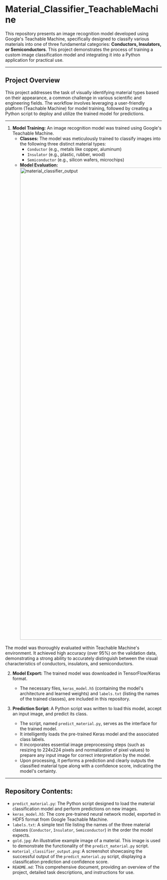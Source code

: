 # Material_Classifier_TeachableMachine

This repository presents an image recognition model developed using Google's Teachable Machine, specifically designed to classify various materials into one of three fundamental categories: **Conductors, Insulators, or Semiconductors**. This project demonstrates the process of training a custom image classification model and integrating it into a Python application for practical use.

---

## Project Overview

This project addresses the task of visually identifying material types based on their appearance, a common challenge in various scientific and engineering fields. The workflow involves leveraging a user-friendly platform (Teachable Machine) for model training, followed by creating a Python script to deploy and utilize the trained model for predictions.

---

1.  **Model Training:** An image recognition model was trained using Google's Teachable Machine.
    * **Classes:** The model was meticulously trained to classify images into the following three distinct material types:
        * `Conductor` (e.g., metals like copper, aluminum)
        * `Insulator` (e.g., plastic, rubber, wood)
        * `Semiconductor` (e.g., silicon wafers, microchips)
    * **Model Evaluation:** <img width="2830" height="1516" alt="material_classifier_output" src="https://github.com/user-attachments/assets/7f40cd0d-c0cf-48db-9315-156fa81cdd00">

The model was thoroughly evaluated within Teachable Machine's environment. It achieved high accuracy (over 95%) on the validation data, demonstrating a strong ability to accurately distinguish between the visual characteristics of conductors, insulators, and semiconductors.

2.  **Model Export:** The trained model was downloaded in TensorFlow/Keras format.
    * The necessary files, `keras_model.h5` (containing the model's architecture and learned weights) and `labels.txt` (listing the names of the trained classes), are included in this repository.

3.  **Prediction Script:** A Python script was written to load this model, accept an input image, and predict its class.
    * The script, named `predict_material.py`, serves as the interface for the trained model.
    * It intelligently loads the pre-trained Keras model and the associated class labels.
    * It incorporates essential image preprocessing steps (such as resizing to 224x224 pixels and normalization of pixel values) to prepare any input image for correct interpretation by the model.
    * Upon processing, it performs a prediction and clearly outputs the classified material type along with a confidence score, indicating the model's certainty.

---

## Repository Contents:

* `predict_material.py`: The Python script designed to load the material classification model and perform predictions on new images.
* `keras_model.h5`: The core pre-trained neural network model, exported in HDF5 format from Google Teachable Machine.
* `labels.txt`: A simple text file listing the names of the three material classes (`Conductor`, `Insulator`, `Semiconductor`) in the order the model expects.
* `gold.jpg`: An illustrative example image of a material. This image is used to demonstrate the functionality of the `predict_material.py` script.
* `material_classifier_output.png`: A screenshot showcasing the successful output of the `predict_material.py` script, displaying a classification prediction and confidence score.
* `README.md`: This comprehensive document, providing an overview of the project, detailed task descriptions, and instructions for use.

